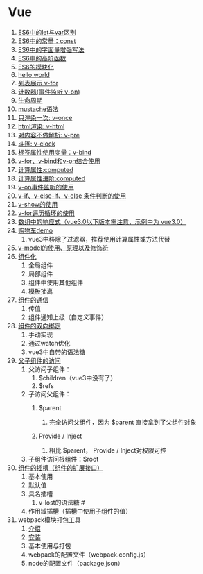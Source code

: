 # Vue



1. [ES6中的let与var区别](./demo/01-let-var.html)
2. [ES6中的常量：const](./demo/02-const.html)
3. [ES6中的字面量增强写法](./demo/03-literal.html)
4. [ES6中的高阶函数](./demo/04-higher-order-func.html)
5. [ES6的模块化](./ES6/05-module.md)
6. [hello world](./demo-cdn/01-helloWorld.html)
7. [列表展示 v-for](./demo-cdn/02-for.html)
8. [计数器(事件监听 v-on)](./demo-cdn/03-计数器.html)
9. [生命周期](./Vue生命周期.md)
10. [mustache语法](./demo-cdn/04-mustache.html)
11. [只渲染一次: v-once](./demo-cdn/05-v-once.html)
12. [html渲染: v-html](./demo-cdn/06-v-html.html)
13. [对内容不做解析: v-pre](./demo-cdn/07-v-pre.html)
14. [斗篷: v-clock](./demo-cdn/08-v-clock.html)
15. [标签属性使用变量：v-bind](./demo-cdn/09-v-bind.html)
16. [v-for、v-bind和v-on结合使用](./demo-cdn/10-example-01.html )
17. [计算属性:computed](./demo-cdn/11-computed.html)
18. [计算属性进阶:computed](./demo-cdn/12-computed-advanced.html)
19. [v-on事件监听的使用](./demo-cdn/13-v-on.html)
20. [v-if、v-else-if、v-else 条件判断的使用](./demo-cdn/14-v-if.html)
21. [v-show的使用](./demo-cdn/15-v-show.html)
22. [v-for遍历循环的使用](./demo-cdn/16-v-for.html)
23. [数组中的响应式（vue3.0以下版本需注意，示例中为 vue3.0）](./demo-cdn/17-array.html)
24. [购物车demo](./demo-cdn/18-shopping-cart.html)
    1. vue3中移除了过滤器，推荐使用计算属性或方法代替
25. [v-model的使用、原理以及修饰符](./demo-cdn/19-v-model.html)
26. [组件化](./demo-cdn/20-component.html)
    1. 全局组件
    2. 局部组件
    3. 组件中使用其他组件
    4. 模板抽离
27. [组件的通信](./demo-cdn/21-component2.html)
    1. 传值
    2. 组件通知上级（自定义事件）
28. [组件的双向绑定](./demo-cdn/22-component3.html)
    1. 手动实现
    2. 通过watch优化
    3. vue3中自带的语法糖
29. [父子组件的访问](./demo-cdn/23-component4.html)
    1. 父访问子组件：
       1. $children（vue3中没有了）
       2. $refs
    2. 子访问父组件：
       1. $parent
          1. 完全访问父组件，因为 $parent 直接拿到了父组件对象

       2. Provide / Inject
          1. 相比 $parent， Provide / Inject对权限可控
    3. 子组件访问根组件：$root
30. [组件的插槽（组件的扩展接口）](./demo-cdn/24-component-slot.html)
    1. 基本使用
    2. 默认值
    3. 具名插槽
       1. v-lost的语法糖 #
    4. 作用域插槽（插槽中使用子组件的值）
31. webpack模块打包工具
    1. [介绍](./webpack/31-webpack-install.md)
    2. [安装](./webpack/31-webpack-install.md#install)
    3. 基本使用与打包
    4. webpack的配置文件（webpack.config.js）
    5. node的配置文件（package.json）
